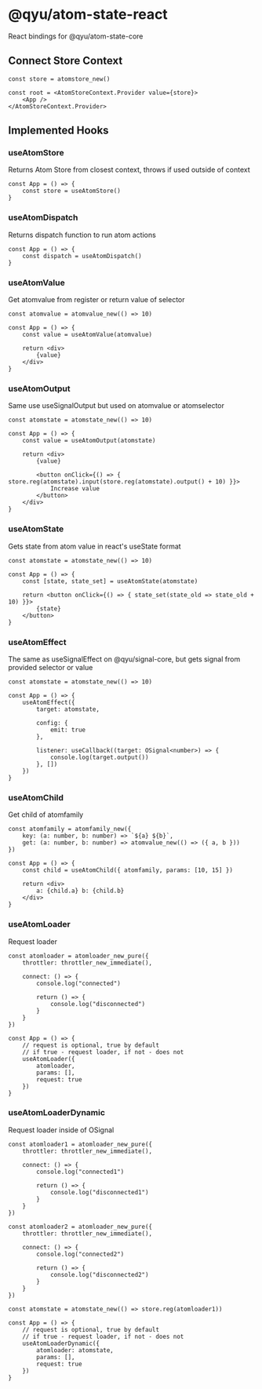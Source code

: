 # @qyu/atom-state-react

React bindings for @qyu/atom-state-core

## Connect Store Context

```tsx
const store = atomstore_new()

const root = <AtomStoreContext.Provider value={store}>
    <App />
</AtomStoreContext.Provider>
```

## Implemented Hooks

### useAtomStore

Returns Atom Store from closest context, throws if used outside of context

```tsx
const App = () => {
    const store = useAtomStore()
}
```

### useAtomDispatch

Returns dispatch function to run atom actions

```tsx
const App = () => {
    const dispatch = useAtomDispatch()
}
```

### useAtomValue

Get atomvalue from register or return value of selector

```tsx
const atomvalue = atomvalue_new(() => 10)

const App = () => {
    const value = useAtomValue(atomvalue)

    return <div>
        {value}
    </div>
}
```

### useAtomOutput

Same use useSignalOutput but used on atomvalue or atomselector

```tsx
const atomstate = atomstate_new(() => 10)

const App = () => {
    const value = useAtomOutput(atomstate)

    return <div>
        {value}

        <button onClick={() => { store.reg(atomstate).input(store.reg(atomstate).output() + 10) }}>
            Increase value
        </button>
    </div>
}
```

### useAtomState

Gets state from atom value in react's useState format

```tsx
const atomstate = atomstate_new(() => 10)

const App = () => {
    const [state, state_set] = useAtomState(atomstate)

    return <button onClick={() => { state_set(state_old => state_old + 10) }}>
        {state}
    </button>
}
```

### useAtomEffect

The same as useSignalEffect on @qyu/signal-core, but gets signal from provided selector or value

```tsx
const atomstate = atomstate_new(() => 10)

const App = () => {
    useAtomEffect({
        target: atomstate,

        config: {
            emit: true 
        },

        listener: useCallback((target: OSignal<number>) => {
            console.log(target.output())
        }, [])
    })
}
```

### useAtomChild

Get child of atomfamily

```tsx
const atomfamily = atomfamily_new({
    key: (a: number, b: number) => `${a} ${b}`,
    get: (a: number, b: number) => atomvalue_new(() => ({ a, b }))
})

const App = () => {
    const child = useAtomChild({ atomfamily, params: [10, 15] })

    return <div>
        a: {child.a} b: {child.b}
    </div>
}
```

### useAtomLoader

Request loader

```tsx
const atomloader = atomloader_new_pure({
    throttler: throttler_new_immediate(),

    connect: () => {
        console.log("connected")

        return () => {
            console.log("disconnected")
        }
    }
})

const App = () => {
    // request is optional, true by default
    // if true - request loader, if not - does not
    useAtomLoader({
        atomloader,
        params: [],
        request: true 
    })
}
```

### useAtomLoaderDynamic

Request loader inside of OSignal

```tsx
const atomloader1 = atomloader_new_pure({
    throttler: throttler_new_immediate(),

    connect: () => {
        console.log("connected1")

        return () => {
            console.log("disconnected1")
        }
    }
})

const atomloader2 = atomloader_new_pure({
    throttler: throttler_new_immediate(),

    connect: () => {
        console.log("connected2")

        return () => {
            console.log("disconnected2")
        }
    }
})

const atomstate = atomstate_new(() => store.reg(atomloader1))

const App = () => {
    // request is optional, true by default
    // if true - request loader, if not - does not
    useAtomLoaderDynamic({
        atomloader: atomstate,
        params: [],
        request: true 
    })
}
```
